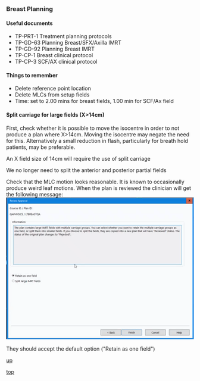 ### Breast Planning

#### Useful documents
- TP-PRT-1  Treatment planning protocols
- TP-GD-63  Planning Breast/SFX/Axilla IMRT
- TP-GD-92  Planning Breast IMRT
- TP-CP-1  Breast clinical protocol
- TP-CP-3  SCF/AX clinical protocol


#### Things to remember

- Delete reference point location
- Delete MLCs from setup fields
- Time: set to 2.00 mins for breast fields, 1.00 min for SCF/Ax field

#### Split carriage for large fields (X>14cm)

First, check whether it is possible to move the isocentre in order to not produce a plan where X>14cm.  Moving the isocentre may negate the need for this. Alternatively a small reduction in flash, particularly for breath hold patients, may be preferable.

An X field size of 14cm will require the use of split carriage

We no longer need to split the anterior and posterior partial fields 

Check that the MLC motion looks reasonable. It is known to occasionally produce weird leaf motions.
When the plan is reviewed the clinician will get the following message:
!["split field warning message"](../images/split_field.png)

They should accept the default option ("Retain as one field")

[up](README.md)

[top](../README.md)
